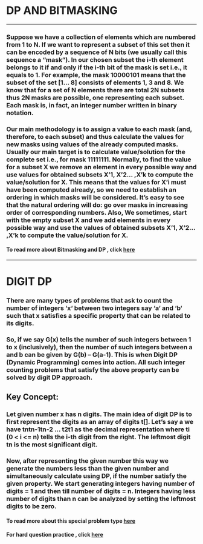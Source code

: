 # DP AND BITMASKING

---

### Suppose we have a collection of elements which are numbered from 1 to N. If we want to represent a subset of this set then it can be encoded by a sequence of N bits (we usually call this sequence a “mask”). In our chosen subset the i-th element belongs to it if and only if the i-th bit of the mask is set i.e., it equals to 1. For example, the mask 10000101 means that the subset of the set [1… 8] consists of elements 1, 3 and 8. We know that for a set of N elements there are total 2N subsets thus 2N masks are possible, one representing each subset. Each mask is, in fact, an integer number written in binary notation.

### Our main methodology is to assign a value to each mask (and, therefore, to each subset) and thus calculate the values for new masks using values of the already computed masks. Usually our main target is to calculate value/solution for the complete set i.e., for mask 11111111. Normally, to find the value for a subset X we remove an element in every possible way and use values for obtained subsets X’1, X’2… ,X’k to compute the value/solution for X. This means that the values for X’i must have been computed already, so we need to establish an ordering in which masks will be considered. It’s easy to see that the natural ordering will do: go over masks in increasing order of corresponding numbers. Also, We sometimes, start with the empty subset X and we add elements in every possible way and use the values of obtained subsets X’1, X’2… ,X’k to compute the value/solution for X.

#### To read more about Bitmasking and DP , click [here](https://www.geeksforgeeks.org/bitmasking-and-dynamic-programming-set-1-count-ways-to-assign-unique-cap-to-every-person/)

---

# DIGIT DP

### There are many types of problems that ask to count the number of integers ‘x‘ between two integers say ‘a‘ and ‘b‘ such that x satisfies a specific property that can be related to its digits.
### So, if we say G(x) tells the number of such integers between 1 to x (inclusively), then the number of such integers between a and b can be given by G(b) – G(a-1). This is when Digit DP (Dynamic Programming) comes into action. All such integer counting problems that satisfy the above property can be solved by digit DP approach.
 

## Key Concept:

### Let given number x has n digits. The main idea of digit DP is to first represent the digits as an array of digits t[]. Let’s say a we have tntn-1tn-2 … t2t1 as the decimal representation where ti (0 < i <= n) tells the i-th digit from the right. The leftmost digit tn is the most significant digit. 
 
### Now, after representing the given number this way we generate the numbers less than the given number and simultaneously calculate using DP, if the number satisfy the given property. We start generating integers having number of digits = 1 and then till number of digits = n. Integers having less number of digits than n can be analyzed by setting the leftmost digits to be zero. 

#### To read more about this special problem type [here](https://www.geeksforgeeks.org/digit-dp-introduction/)
#### For hard question practice , click [here](https://codeforces.com/blog/entry/67679)
